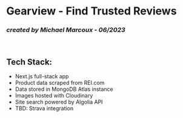 # Gearview - Find Trusted Reviews
### *created by Michael Marcoux - 06/2023*
&nbsp;

## Tech Stack:
- Next.js full-stack app
- Product data scraped from REI.com
- Data stored in MongoDB Atlas instance
- Images hosted with Cloudinary
- Site search powered by Algolia API
- TBD: Strava integration
